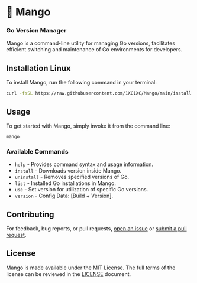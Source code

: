 # 🥭 Mango
### Go Version Manager
Mango is a command-line utility for managing Go versions, facilitates efficient switching and maintenance of Go environments for developers.
## Installation Linux
To install Mango, run the following command in your terminal:
```bash
curl -fsSL https://raw.githubusercontent.com/1XC1XC/Mango/main/install.sh | bash
```
## Usage
To get started with Mango, simply invoke it from the command line:
```
mango
```
### Available Commands
- `help` - Provides command syntax and usage information.
- `install` - Downloads version inside Mango.
- `uninstall` - Removes specified versions of Go.
- `list` - Installed Go installations in Mango.
- `use` - Set version for utilization of specific Go versions.
- `version` - Config Data: [Build + Version].

## Contributing
For feedback, bug reports, or pull requests, [open an issue](https://github.com/1XC1XC/Mango/issues) or [submit a pull request](https://github.com/1XC1XC/Mango/pulls).

## License
Mango is made available under the MIT License. The full terms of the license can be reviewed in the [LICENSE](LICENSE) document.
